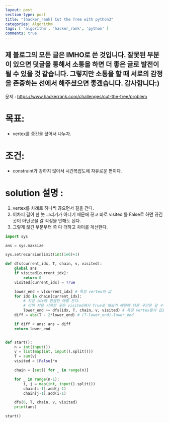 ```yaml
---
layout: post
section-type: post
title: "[hacker_rank] Cut the Tree with python3"
categories: Algorithm
tags: [ 'algorithm', 'hacker_rank', 'python' ]
comments: true
---
```

제 블로그의 모든 글은 IMHO로 쓴 것입니다.
잘못된 부분이 있으면 덧글을 통해서 소통을 하면 더 좋은 글로 발전이 될 수 있을 것 같습니다.
그렇지만 소통을 할 때 서로의 감정을 존중하는 선에서 해주셨으면 좋겠습니다.
감사합니다:)
---

문제 : https://www.hackerrank.com/challenges/cut-the-tree/problem

# 목표:
- vertex를 중간을 끊어서 나누자.

# 조건:
- constraint가 강하지 않아서 시간복잡도에 자유로운 편이다.

# solution 설명 :
1. vertex를 차례로 하나씩 끊으면서 길을 간다.
2. 어차피 길이 한 붓 그리기가 아니기 때문에 끊고 바로 visited 를 False로 하면 끊긴 곳이 아닌곳을 갈 걱정을 안해도 된다.
3. 그렇게 끊긴 부분부터 쭉 다 더하고 차이를 계산한다.

``` python
import sys

ans = sys.maxsize

sys.setrecursionlimit(int(1e6)+1)

def dfs(current_idx, T, chain, v, visited):
    global ans
    if visited[current_idx]:
        return 0
    visited[current_idx] = True

    lower_end = v[current_idx] # 특정 vertex의 값
    for idx in chain[current_idx]:
        # 지금 idx에 연결된 애를 돈다.
        # 이미 처음 시작한 곳은 visited에서 True로 해놨기 때문에 다른 구간은 갈 수가 없다.
        lower_end += dfs(idx, T, chain, v, visited) # 특정 vertex들의 값을 더한 것
    diff = abs(T - 2*lower_end) # (T-lower_end)-lower_end

    if diff < ans: ans = diff
    return lower_end


def start():
    n = int(input())
    v = list(map(int, input().split()))
    T = sum(v)
    visited = [False]*n

    chain = [set() for _ in range(n)]

    for _ in range(n-1):
        i, j = map(int, input().split())
        chain[i-1].add(j-1)
        chain[j-1].add(i-1)

    dfs(0, T, chain, v, visited)
    print(ans)

start()



```
